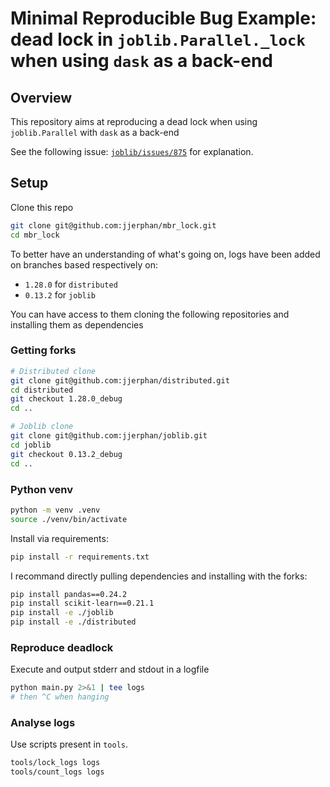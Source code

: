 # Minimal Reproducible Bug Example: dead lock in `joblib.Parallel._lock` when using `dask` as a back-end

## Overview

This repository aims at reproducing a dead lock when using `joblib.Parallel` with `dask` as a back-end

See the following issue: [`joblib/issues/875`](https://github.com/joblib/joblib/issues/875) for explanation.

## Setup

Clone this repo 
```bash
git clone git@github.com:jjerphan/mbr_lock.git
cd mbr_lock
```

To better have an understanding of what's going on, logs have been added on branches based respectively on:
 - `1.28.0` for `distributed`
 - `0.13.2` for `joblib`

You can have access to them cloning the following repositories and installing them as dependencies

### Getting forks
```bash
# Distributed clone
git clone git@github.com:jjerphan/distributed.git
cd distributed
git checkout 1.28.0_debug
cd ..

# Joblib clone
git clone git@github.com:jjerphan/joblib.git
cd joblib
git checkout 0.13.2_debug
cd ..
```

### Python venv


```bash
python -m venv .venv
source ./venv/bin/activate
```

Install via requirements:

```bash
pip install -r requirements.txt
```

I recommand directly pulling dependencies and installing with the forks:
```bash
pip install pandas==0.24.2
pip install scikit-learn==0.21.1
pip install -e ./joblib
pip install -e ./distributed
```

### Reproduce deadlock

Execute and output stderr and stdout in a logfile

```bash
python main.py 2>&1 | tee logs
# then ^C when hanging
```

### Analyse logs

Use scripts present in `tools`.

```bash
tools/lock_logs logs
tools/count_logs logs 
```


